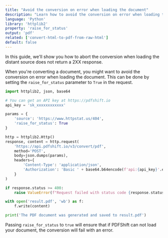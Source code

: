 ```yaml
---
title: "Avoid the conversion on error when loading the document"
description: "Learn how to avoid the conversion on error when loading the document using Python and the httplib2 library and relies on the PDFShift's API."
language: 'Python'
library: 'httplib2'
property: 'raise_for_status'
output: 'pdf'
related: ['convert-html-to-pdf-from-raw-html']
default: false
---
```


In this guide, we'll show you how to abort the conversion when loading the distant source does not return a 2XX response.

When you're converting a document, you might want to avoid the conversion on error when loading the document. This can be done by setting the `raise_for_status` parameter to `True` in the request.


```python
import httplib2, json, base64

# You can get an API key at https://pdfshift.io
api_key = 'sk_xxxxxxxxxxxx'

params = {
    'source': 'https://www.httpstat.us/404',
    'raise_for_status': True
}

http = httplib2.Http()
response, content = http.request(
    'https://api.pdfshift.io/v3/convert/pdf',
    method='POST',
    body=json.dumps(params),
    headers={
        'Content-Type': 'application/json',
        'Authorization': 'Basic ' + base64.b64encode(f'api:{api_key}'.encode('utf-8')).decode('utf-8')
    }
)

if response.status >= 400:
    raise ValueError(f"Request failed with status code {response.status}: {content.decode('utf-8')}")

with open('result.pdf', 'wb') as f:
    f.write(content)

print('The PDF document was generated and saved to result.pdf')
```

Passing `raise_for_status` to `true` will ensure that if PDFShift can not load your document, the conversion will fail with an error.